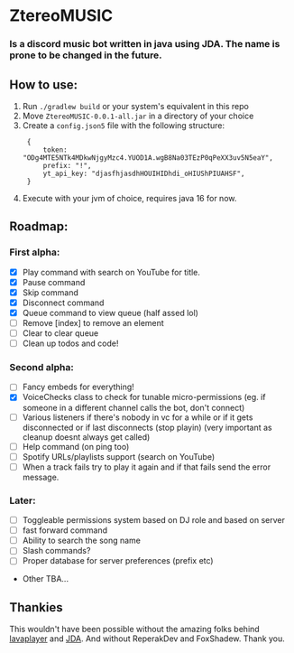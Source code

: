 # ZtereoMUSIC
### Is a discord music bot written in java using JDA. The name is prone to be changed in the future.

## How to use:
1. Run `./gradlew build` or your system's equivalent in this repo
2. Move `ZtereoMUSIC-0.0.1-all.jar` in a directory of your choice
3. Create a `config.json5` file with the following structure:
   ```json5
    {
        token: "ODg4MTE5NTk4MDkwNjgyMzc4.YUOD1A.wgB8Na03TEzP0qPeXX3uv5N5eaY", 
        prefix: "!",
        yt_api_key: "djasfhjasdhHOUIHIDhdi_oHIUShPIUAHSF",
    }
    ```
4. Execute with your jvm of choice, requires java 16 for now.

## Roadmap:
### First alpha:
- [x] Play command with search on YouTube for title.
- [x] Pause command
- [x] Skip command
- [x] Disconnect command
- [x] Queue command to view queue (half assed lol)
- [ ] Remove [index] to remove an element
- [ ] Clear to clear queue
- [ ] Clean up todos and code!

### Second alpha:
- [ ] Fancy embeds for everything!
- [x] VoiceChecks class to check for tunable micro-permissions (eg. if someone in a different channel calls the bot, don't connect)
- [ ] Various listeners if there's nobody in vc for a while or if it gets disconnected or if last disconnects (stop playin) (very important as cleanup doesnt always get called)
- [ ] Help command (on ping too)
- [ ] Spotify URLs/playlists support (search on YouTube)
- [ ] When a track fails try to play it again and if that fails send the error message.

### Later:
- [ ] Toggleable permissions system based on DJ role and based on server
- [ ] fast forward command
- [ ] Ability to search the song name
- [ ] Slash commands? 
- [ ] Proper database for server preferences (prefix etc)
- Other TBA...

## Thankies
This wouldn't have been possible without the amazing folks behind [lavaplayer](https://github.com/sedmelluq/lavaplayer) and [JDA](https://github.com/DV8FromTheWorld/JDA).
And without ReperakDev and FoxShadew. Thank you.
